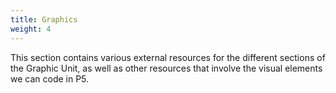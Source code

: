 ```yaml
---
title: Graphics
weight: 4
---
```


This section contains various external resources for the different sections of the Graphic Unit, as well as other resources that involve the visual elements we can code in P5.

